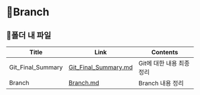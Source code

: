 # 📜Branch



## 🛒폴더 내 파일

| Title             | Link                                           | Contents                  |
| ----------------- | ---------------------------------------------- | ------------------------- |
| Git_Final_Summary | [Git_Final_Summary.md](./Git_Final_Summary.md) | Git에 대한 내용 최종 정리 |
| Branch            | [Branch.md](./Branch.md)                       | Branch 내용 정리          |
